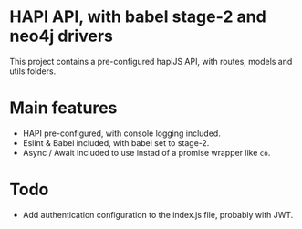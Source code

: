 # HAPI API, with babel stage-2 and neo4j drivers
This project contains a pre-configured hapiJS API, with routes, models and utils folders.

# Main features
- HAPI pre-configured, with console logging included.
- Eslint & Babel included, with babel set to stage-2.
- Async / Await included to use instad of a promise wrapper like `co`.

# Todo
- Add authentication configuration to the index.js file, probably with JWT.
